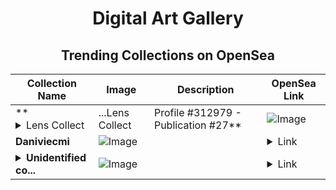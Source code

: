 <div align="center">

# Digital Art Gallery

## Trending Collections on OpenSea

| Collection Name                       | Image                                                                                     | Description                       | OpenSea Link                                                                                          |
|---------------------------------------|-------------------------------------------------------------------------------------------|-----------------------------------|--------------------------------------------------------------------------------------------------------|
| **<details><summary>Lens Collect | ...</summary>Lens Collect | Profile #312979 - Publication #27</details>** | ![Image](https://i.seadn.io/s/raw/files/07258730a0bbc00bfdea14f02f95791d.jpg?w=500&auto=format?w=200&auto=format) |  | <details><summary>Link</summary>[Lens Collect | Profile #312979 - Publication #27](https://opensea.io/collection/lens-collect-profile-312979-publication-27)</details> |
| **Daniviecmi** | ![Image](https://i.seadn.io/s/raw/files/fe23b2244ac975b1db3024ab2e0bc5a4.png?w=500&auto=format?w=200&auto=format) |  | <details><summary>Link</summary>[Daniviecmi](https://opensea.io/collection/daniviecmi-4)</details> |
| **<details><summary>Unidentified co...</summary>Unidentified contract 23f372cc-919a-47a2-bce5-d46921267b03</details>** | ![Image](https://i.seadn.io/s/raw/files/e02c87bab856abf07475c8f84c93b337.png?w=500&auto=format?w=200&auto=format) |  | <details><summary>Link</summary>[Unidentified contract 23f372cc-919a-47a2-bce5-d46921267b03](https://opensea.io/collection/unidentified-contract-23f372cc-919a-47a2-bce5-d469)</details> |

</div>